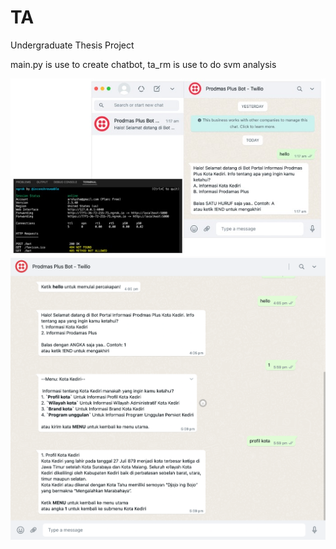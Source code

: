 # TA
Undergraduate Thesis Project

main.py is use to create chatbot, ta_rm is use to do svm analysis

![Chatbot](Picture1.jpg) 
![Chatbot](Picture3.png)  
